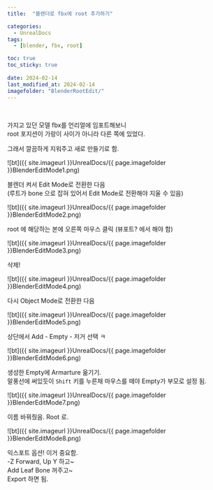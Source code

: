 ```yaml
---
title:  "블렌더로 fbx에 root 추가하기"

categories:
  - UnrealDocs
tags:
  - [blender, fbx, root]

toc: true
toc_sticky: true
 
date: 2024-02-14
last_modified_at: 2024-02-14
imagefolder: "BlenderRootEdit/"
---
```


<br>

가지고 있던 모델 fbx를 언리얼에 임포트해보니  
root 포지션이 가랑이 사이가 아니라 다른 쪽에 있었다.  

그래서 깔끔하게 지워주고 새로 만들기로 함.  

![bt]({{ site.imageurl }}UnrealDocs/{{ page.imagefolder }}BlenderEditMode1.png)  

블렌더 켜서 Edit Mode로 전환한 다음  
(루트가 bone 으로 잡혀 있어서 Edit Mode로 전환해야 지울 수 있음)

![bt]({{ site.imageurl }}UnrealDocs/{{ page.imagefolder }}BlenderEditMode2.png)  

root 에 해당하는 본에 오른쪽 마우스 클릭 (뷰포트? 에서 해야 함)

![bt]({{ site.imageurl }}UnrealDocs/{{ page.imagefolder }}BlenderEditMode3.png)  

삭제!



![bt]({{ site.imageurl }}UnrealDocs/{{ page.imagefolder }}BlenderEditMode4.png)  

다시 Object Mode로 전환한 다음

![bt]({{ site.imageurl }}UnrealDocs/{{ page.imagefolder }}BlenderEditMode5.png)  

상단에서 Add - Empty - 저거 선택 ㅋ

![bt]({{ site.imageurl }}UnrealDocs/{{ page.imagefolder }}BlenderEditMode6.png)  

생성한 Empty에 Armarture 옮기기.  
말풍선에 써있듯이 `Shift` 키를 누른채 마우스를 떼야 Empty가 부모로 설정 됨.

![bt]({{ site.imageurl }}UnrealDocs/{{ page.imagefolder }}BlenderEditMode7.png)  

이름 바꿔줬음. Root 로.

![bt]({{ site.imageurl }}UnrealDocs/{{ page.imagefolder }}BlenderEditMode8.png)  

익스포트 옵션! 이거 중요함.  
-Z Forward, Up Y 하고~  
Add Leaf Bone 꺼주고~  
Export 하면 됨.  